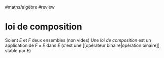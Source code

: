 #maths/algèbre #review 
# loi de composition
Soient $E$ et $F$ deux ensembles (non vides)
Une _loi de composition_ est un application de $F\times E$ dans $E$ (c'est une [[opérateur binaire|opération binaire]] stable par $E$)

